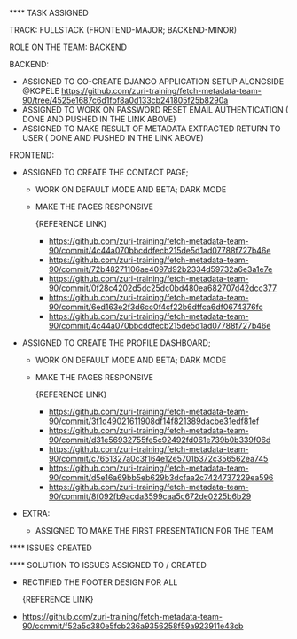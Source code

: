 ****                                                                     TASK ASSIGNED

TRACK: FULLSTACK (FRONTEND-MAJOR; BACKEND-MINOR)

ROLE ON THE TEAM: BACKEND

BACKEND:

  * ASSIGNED TO CO-CREATE DJANGO APPLICATION SETUP ALONGSIDE @KCPELE https://github.com/zuri-training/fetch-metadata-team-90/tree/4525e1687c6d1fbf8a0d133cb241805f25b8290a
  * ASSIGNED TO WORK ON PASSWORD RESET EMAIL AUTHENTICATION ( DONE AND PUSHED IN THE LINK ABOVE)
  * ASSIGNED TO MAKE RESULT OF METADATA EXTRACTED RETURN TO USER ( DONE AND PUSHED IN THE LINK ABOVE)
  
FRONTEND:
  
  * ASSIGNED TO CREATE THE CONTACT PAGE;
    *  WORK ON DEFAULT MODE AND BETA; DARK MODE
    *  MAKE THE PAGES RESPONSIVE

          {REFERENCE LINK}
          * https://github.com/zuri-training/fetch-metadata-team-90/commit/4c44a070bbcddfecb215de5d1ad07788f727b46e
          * https://github.com/zuri-training/fetch-metadata-team-90/commit/72b48271106ae4097d92b2334d59732a6e3a1e7e
          * https://github.com/zuri-training/fetch-metadata-team-90/commit/0f28c4202d5dc25dc0bd480ea682707d42dcc377
          * https://github.com/zuri-training/fetch-metadata-team-90/commit/6ed163e2f3d6cc0f4cf22b6dffca6df0674376fc
          * https://github.com/zuri-training/fetch-metadata-team-90/commit/4c44a070bbcddfecb215de5d1ad07788f727b46e
           
  * ASSIGNED TO CREATE THE PROFILE DASHBOARD;
    *  WORK ON DEFAULT MODE AND BETA; DARK MODE
    *  MAKE THE PAGES RESPONSIVE

         {REFERENCE LINK}
         * https://github.com/zuri-training/fetch-metadata-team-90/commit/3f1d49021611908df14f821389dacbe31edf81ef
         * https://github.com/zuri-training/fetch-metadata-team-90/commit/d31e56932755fe5c92492fd061e739b0b339f06d
         * https://github.com/zuri-training/fetch-metadata-team-90/commit/c7651327a0c3f164e12e5701b372c356562ea745
         * https://github.com/zuri-training/fetch-metadata-team-90/commit/d5e16a69bb5eb629b3dcfaa2c7424737229ea596
         * https://github.com/zuri-training/fetch-metadata-team-90/commit/8f092fb9acda3599caa5c672de0225b6b29

* EXTRA:
  
  * ASSIGNED TO MAKE THE FIRST PRESENTATION FOR THE TEAM


****                                                    ISSUES CREATED





****                                                    SOLUTION TO ISSUES ASSIGNED TO / CREATED

* RECTIFIED THE FOOTER DESIGN FOR ALL 

     {REFERENCE LINK}
     
* https://github.com/zuri-training/fetch-metadata-team-90/commit/f52a5c380e5fcb236a9356258f59a923911e43cb

